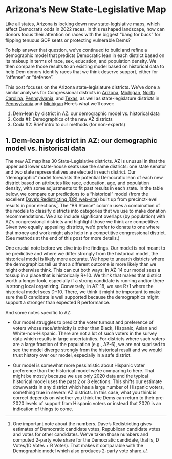 # Arizona’s New State-Legislative Map

Like all states, Arizona is locking down new state-legislative maps,
which affect Democrat’s odds in 2022 races.
In this reshaped landscape,
how can donors focus their attention on races with the biggest “bang for buck”
for flipping tenuous GOP seats or protecting vulnerable Dems?

To help answer that question, we’ve continued to build and refine
a demographic model that predicts Democratic lean in each district based on its
makeup in terms of race, sex, education, and population density.
We then compare those results to an existing model based on historical
data to help Dem donors identify races that we think deserve support, either
for “offense” or “defense”.

This post focuses on the Arizona state-legislature districts.
We’ve done a similar analyses for Congressional districts in
[Arizona][AZPost],
[Michigan][MIPost],
[North Carolina][NCPost],
[Pennsylvania][PAPost],
and [Texas][TXPost],
as well as state-legislature districts in
[Pennsylvania][PASLD]
and [Michigan][MISLD]
Here’s what we’ll cover:

[AZPost]: https://blueripple.github.io/research/NewMaps/AZ_Congressional/post.html
[TXPost]: https://blueripple.github.io/research/NewMaps/TX_Congressional/post.html
[NCPost]: https://blueripple.github.io/research/NewMaps/NC_Congressional/post.html
[PAPost]: https://blueripple.github.io/research/NewMaps/PA_Congressional/post.html
[MIPost]: https://blueripple.github.io/research/NewMaps/MI_Congressional/post.html
[AZSLD]: https://blueripple.github.io/research/NewMaps/AZ_StateLeg/post.html
[MISLD]: https://blueripple.github.io/research/NewMaps/MI_StateLeg/post.html
[PASLD]: https://blueripple.github.io/research/NewMaps/PA_StateLeg/post.html


1. Dem-lean by district in AZ: our demographic model vs. historical data
2. Coda #1: Demographics of the new AZ districts
3. Coda #2: Brief intro to our methods (for non-experts)

## 1. Dem-lean by district in AZ: our demographic model vs. historical data

The new AZ map has 30 State-Legislative districts. AZ is unusual in that
the upper and lower state-house seats use the same districts: one state senator
and two state representatives are elected in each district.
Our “demographic” model forecasts the potential Democratic lean of each
new district based on attributes like race, education, age, and
population density, with some adjustments to fit past results in each state.
In the table below,
we compare our predictions to a “historical” model (from the excellent
[Dave’s Redistricting (DR) web-site][DavesR]) built up from precinct-level
results in prior elections[^voteShare]. The “BR Stance” column uses a combination
of the models to classify districts into categories that we use to make donation
recommendations.
We also include significant overlaps (by population) with AZ’s congressional
districts and highlight those we think are competitive.
Given two equally appealing districts, we’d prefer to donate
to one where that money and work might also help in a competitive congressional district.
(See methods at the end of this post for more details.)

[DavesR]: https://davesredistricting.org/maps#aboutus

[^voteShare]: One important note about the numbers. Dave’s Redistricting gives
estimates of Democratic candidate votes, Republican candidate votes and votes
for other candidates.  We’ve taken those numbers and computed 2-party vote share
for the Democratic candidate, that is, D Votes/(D Votes + R Votes). That makes it
comparable with the Demographic model which also produces 2-party vote share.

One crucial note before we dive into the findings.  Our model is not meant to be predictive
and where we differ strongly from the historical model,
the historical model is likely more accurate.
We hope to unearth districts where the demographics tell
us that a different outcome is more likely than we might otherwise think.
This can cut both ways:
In AZ-14 our model sees a tossup in a place that is historically R+10. We think that makes
that district worth a longer look, especially if a strong candidate is running and/or there is
strong local organizing.  Conversely, in AZ-18, we see R+1 where the historical model sees D+10.
There, we think it might be important to make sure the D candidate is well supported because the
demographics might support a stronger than expected R performance.

And some notes specific to AZ:

- Our model struggles to predict the voter turnout and preference
  of voters whose race/ethnicity is other than Black, Hispanic, Asian and White-non-Hispanic.
  There are not a lot of such voters in the survey data which results in large uncertainties. For
  districts where such voters are a large fraction of the population (e.g., AZ-6), we are not
  suprised to see the model diverge strongly from the historical result and we would trust
  history over our model, especially in a safe district.

- Our model is somewhat more pessimistic about Hispanic voter preference than the historical model
  we’re comparing to here.  That might be mostly because we use only 2020 data and the typical
  historical model uses the past 2 or 3 elections. This shifts our estimate downwards in any
  district which has a large number of Hispanic voters, something true in several AZ districts.
  In this case, what you think is correct depends on whether you think the Dems can return to
  their pre-2020 levels of support from Hispanic voters or instead that 2020 is an indication
  of things to come.
